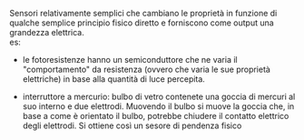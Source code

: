 Sensori relativamente semplici che cambiano le proprietà in funzione di qualche semplice principio fisico diretto e forniscono come output una grandezza elettrica.  
es:

* le fotoresistenze hanno un semiconduttore che ne varia il "comportamento" da resistenza (ovvero che varia le sue proprietà elettriche) in base alla quantità di luce percepita.

* interruttore a mercurio: bulbo di vetro contenete una goccia di mercuri al suo interno e due elettrodi. Muovendo il bulbo si muove la goccia che, in base a come è orientato il bulbo, potrebbe chiudere il contatto elettrico degli elettrodi. Si ottiene così un sesore di pendenza fisico  